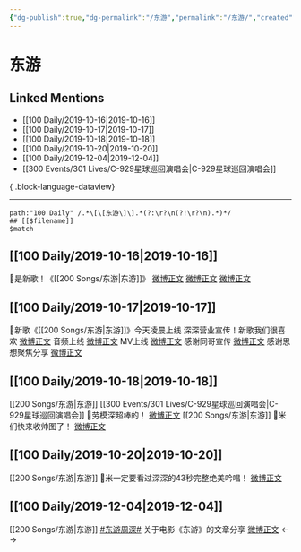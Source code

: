 ```yaml
---
{"dg-publish":true,"dg-permalink":"/东游","permalink":"/东游/","created":"2023-03-29T18:54:42.000+08:00","updated":"2023-08-24T17:53:29.560+08:00"}
---
```


# 东游

## Linked Mentions
- [[100 Daily/2019-10-16\|2019-10-16]]
- [[100 Daily/2019-10-17\|2019-10-17]]
- [[100 Daily/2019-10-18\|2019-10-18]]
- [[100 Daily/2019-10-20\|2019-10-20]]
- [[100 Daily/2019-12-04\|2019-12-04]]
- [[300 Events/301 Lives/C-929星球巡回演唱会\|C-929星球巡回演唱会]]

{ .block-language-dataview}

---

```expander
path:"100 Daily" /.*\[\[东游\]\].*(?:\r?\n(?!\r?\n).*)*/
## [[$filename]]
$match
```
## [[100 Daily/2019-10-16\|2019-10-16]]
🎈是新歌！《[[200 Songs/东游\|东游]]》
[微博正文](https://m.weibo.cn/6466290670/4427995458109833)
[微博正文](https://m.weibo.cn/6466290670/4428029147143706)
[微博正文](https://m.weibo.cn/6466290670/4428096004351418)
## [[100 Daily/2019-10-17\|2019-10-17]]
🌿新歌《[[200 Songs/东游\|东游]]》今天凌晨上线
深深营业宣传！新歌我们很喜欢
[微博正文](https://m.weibo.cn/6466290670/4428478193317615)
音频上线 [微博正文](https://m.weibo.cn/6466290670/4428199091735963)
MV上线 [微博正文](https://m.weibo.cn/6466290670/4428396026856914)
感谢同哥宣传 [微博正文](https://m.weibo.cn/6466290670/4428479741232980)
感谢思想聚焦分享 [微博正文](https://m.weibo.cn/6466290670/4428485340559542)
## [[100 Daily/2019-10-18\|2019-10-18]]
[[200 Songs/东游\|东游]] [[300 Events/301 Lives/C-929星球巡回演唱会\|C-929星球巡回演唱会]]
🌿劳模深超棒的！
[微博正文](https://m.weibo.cn/6466290670/4428763506460216)
[[200 Songs/东游\|东游]]
🌿米们快来收帅图了！
[微博正文](https://m.weibo.cn/6466290670/4428870352154650)

## [[100 Daily/2019-10-20\|2019-10-20]]
[[200 Songs/东游\|东游]]
💫米一定要看过深深的43秒完整绝美吟唱！
[微博正文](https://m.weibo.cn/6466290670/4429392354573847)
## [[100 Daily/2019-12-04\|2019-12-04]]
[[200 Songs/东游\|东游]]
[#东游周深#](https://s.weibo.com/weibo?q=%23%E4%B8%9C%E6%B8%B8%E5%91%A8%E6%B7%B1%23)
关于电影《东游》的文章分享 [微博正文](https://weibo.com/6466290670/IjclTxRYe)
<-->